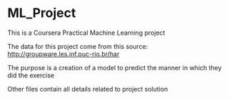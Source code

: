 # ML_Project

This is a Coursera Practical Machine Learning project

The data for this project come from this source: http://groupware.les.inf.puc-rio.br/har

The purpose is a creation of a model to predict the manner in which they did the exercise

Other files contain all details related to project solution
